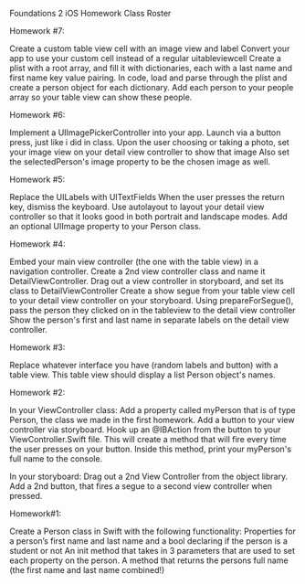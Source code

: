 Foundations 2 iOS Homework
Class Roster

Homework #7:

Create a custom table view cell with an image view and label
Convert your app to use your custom cell instead of a regular uitableviewcell
Create a plist with a root array, and fill it with dictionaries, each with a last name and first name key value pairing. In code, load and parse through the plist and create a person object for each dictionary. Add each person to your people array so your table view can show these people.

Homework #6:

Implement a UIImagePickerController into your app. Launch via a button press, just like i did in class.
Upon the user choosing or taking a photo, set your image view on your detail view controller to show that image
Also set the selectedPerson's image property to be the chosen image as well.

Homework #5:

Replace the UILabels with UITextFields
When the user presses the return key, dismiss the keyboard.
Use autolayout to layout your detail view controller so that it looks good in both portrait and landscape modes.
Add an optional UIImage property to your Person class.

Homework #4:

Embed your main view controller (the one with the table view) in a navigation controller.
Create a 2nd view controller class and name it DetailViewController.
Drag out a view controller in storyboard, and set its class to DetailViewController
Create a show segue from your table view cell to your detail view controller on your storyboard.
Using prepareForSegue(), pass the person they clicked on in the tableview to the detail view controller
Show the person's first and last name in separate labels on the detail view controller.

Homework #3:

Replace whatever interface you have (random labels and button) with a table view. This table view should display a list Person object's names.

Homework #2:

In your ViewController class:
Add a property called myPerson that is of type Person, the class we made in the first homework.
Add a button to your view controller via storyboard.
Hook up an @IBAction from the button to your ViewController.Swift file. This will create a method that will fire every time the user presses on your button.
Inside this method, print your myPerson's full name to the console.

In your storyboard:
Drag out a 2nd View Controller from the object library.
Add a 2nd button, that fires a segue to a second view controller when pressed.

Homework#1:

Create a Person class in Swift with the following functionality:
Properties for a person’s first name and last name and a bool declaring if the person is a student or not
An init method that takes in 3 parameters that are used to set each property on the person.
A method that returns the persons full name (the first name and last name combined!)